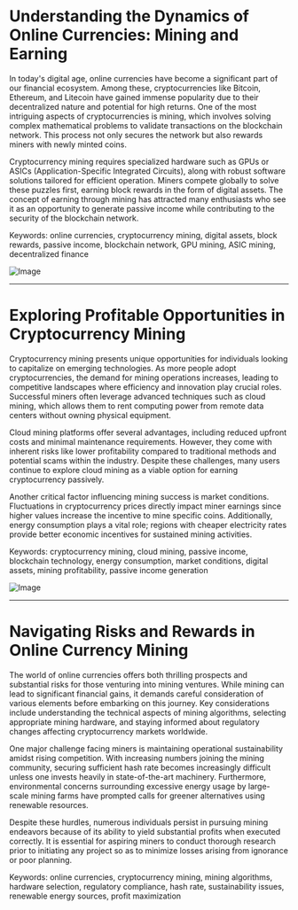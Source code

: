 # Understanding the Dynamics of Online Currencies: Mining and Earning

In today's digital age, online currencies have become a significant part of our financial ecosystem. Among these, cryptocurrencies like Bitcoin, Ethereum, and Litecoin have gained immense popularity due to their decentralized nature and potential for high returns. One of the most intriguing aspects of cryptocurrencies is mining, which involves solving complex mathematical problems to validate transactions on the blockchain network. This process not only secures the network but also rewards miners with newly minted coins.

Cryptocurrency mining requires specialized hardware such as GPUs or ASICs (Application-Specific Integrated Circuits), along with robust software solutions tailored for efficient operation. Miners compete globally to solve these puzzles first, earning block rewards in the form of digital assets. The concept of earning through mining has attracted many enthusiasts who see it as an opportunity to generate passive income while contributing to the security of the blockchain network.

Keywords: online currencies, cryptocurrency mining, digital assets, block rewards, passive income, blockchain network, GPU mining, ASIC mining, decentralized finance

![Image](https://github.com/user-attachments/assets/3be06921-4469-491d-bd37-5f14c53422b7)

---

# Exploring Profitable Opportunities in Cryptocurrency Mining

Cryptocurrency mining presents unique opportunities for individuals looking to capitalize on emerging technologies. As more people adopt cryptocurrencies, the demand for mining operations increases, leading to competitive landscapes where efficiency and innovation play crucial roles. Successful miners often leverage advanced techniques such as cloud mining, which allows them to rent computing power from remote data centers without owning physical equipment.

Cloud mining platforms offer several advantages, including reduced upfront costs and minimal maintenance requirements. However, they come with inherent risks like lower profitability compared to traditional methods and potential scams within the industry. Despite these challenges, many users continue to explore cloud mining as a viable option for earning cryptocurrency passively.

Another critical factor influencing mining success is market conditions. Fluctuations in cryptocurrency prices directly impact miner earnings since higher values increase the incentive to mine specific coins. Additionally, energy consumption plays a vital role; regions with cheaper electricity rates provide better economic incentives for sustained mining activities.

Keywords: cryptocurrency mining, cloud mining, passive income, blockchain technology, energy consumption, market conditions, digital assets, mining profitability, passive income generation

![Image](https://github.com/user-attachments/assets/3be06921-4469-491d-bd37-5f14c53422b7)

--- 

# Navigating Risks and Rewards in Online Currency Mining

The world of online currencies offers both thrilling prospects and substantial risks for those venturing into mining ventures. While mining can lead to significant financial gains, it demands careful consideration of various elements before embarking on this journey. Key considerations include understanding the technical aspects of mining algorithms, selecting appropriate mining hardware, and staying informed about regulatory changes affecting cryptocurrency markets worldwide.

One major challenge facing miners is maintaining operational sustainability amidst rising competition. With increasing numbers joining the mining community, securing sufficient hash rate becomes increasingly difficult unless one invests heavily in state-of-the-art machinery. Furthermore, environmental concerns surrounding excessive energy usage by large-scale mining farms have prompted calls for greener alternatives using renewable resources.

Despite these hurdles, numerous individuals persist in pursuing mining endeavors because of its ability to yield substantial profits when executed correctly. It is essential for aspiring miners to conduct thorough research prior to initiating any project so as to minimize losses arising from ignorance or poor planning.

Keywords: online currencies, cryptocurrency mining, mining algorithms, hardware selection, regulatory compliance, hash rate, sustainability issues, renewable energy sources, profit maximization